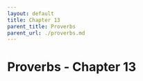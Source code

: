 ```yaml
---
layout: default
title: Chapter 13
parent_title: Proverbs
parent_url: ./proverbs.md
---
```


# Proverbs - Chapter 13
